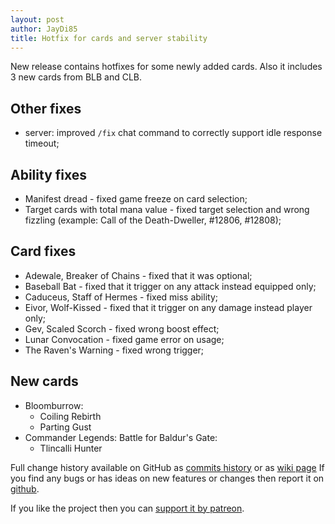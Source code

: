 ```yaml
---
layout: post
author: JayDi85
title: Hotfix for cards and server stability
---
```

New release contains hotfixes for some newly added cards. Also it includes 3 new cards from BLB and CLB.

## Other fixes
* server: improved `/fix` chat command to correctly support idle response timeout;

## Ability fixes
* Manifest dread - fixed game freeze on card selection;
* Target cards with total mana value - fixed target selection and wrong fizzling (example: Call of the Death-Dweller, #12806, #12808);

## Card fixes
* Adewale, Breaker of Chains - fixed that it was optional;
* Baseball Bat - fixed that it trigger on any attack instead equipped only;
* Caduceus, Staff of Hermes - fixed miss ability;
* Eivor, Wolf-Kissed - fixed that it trigger on any damage instead player only;
* Gev, Scaled Scorch - fixed wrong boost effect;
* Lunar Convocation - fixed game error on usage;
* The Raven's Warning - fixed wrong trigger;

## New cards
* Bloomburrow:
  * Coiling Rebirth
  * Parting Gust
* Commander Legends: Battle for Baldur's Gate:
  * Tlincalli Hunter

Full change history available on GitHub as [commits history](https://github.com/magefree/mage/commits/)
or as [wiki page](https://github.com/magefree/mage/wiki/Release-changes)
If you find any bugs or has ideas on new features or changes then report it on [github](https://github.com/magefree/mage/issues).

If you like the project then you can [support it by patreon](https://xmage.today/#donate).